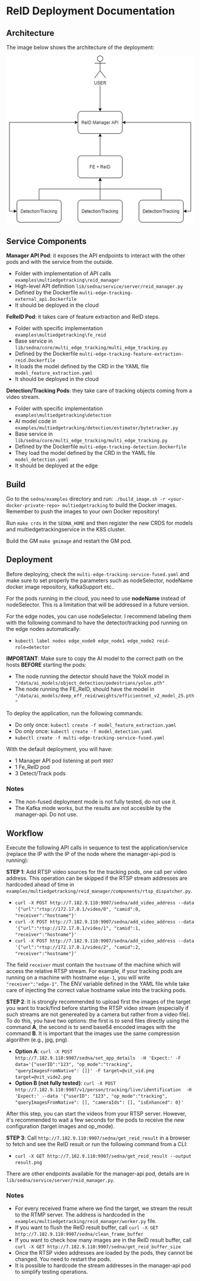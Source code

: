 # ReID Deployment Documentation

## Architecture

The image below shows the architecture of the deployment:

![image info](./arch.png)

## Service Components

**Manager API Pod**: it exposes the API endpoints to interact with the other pods and with the service from the outside.

- Folder with implementation of API calls `examples\multiedgetracking\reid_manager`
- High-level API definition `lib/sedna/service/server/reid_manager.py`
- Defined by the Dockerfile `multi-edge-tracking-external_api.Dockerfile`
- It should be deployed in the cloud

**FeReID Pod**: it takes care of feature extraction and ReID steps.

- Folder with specific implementation `examples\multiedgetracking\fe_reid`
- Base service in `lib/sedna/core/multi_edge_tracking/multi_edge_tracking.py`
- Defined by the Dockerfile `multi-edge-tracking-feature-extraction-reid.Dockerfile`
- It loads the model defined by the CRD in the YAML file `model_feature_extraction.yaml`
- It should be deployed in the cloud

**Detection/Tracking Pods**: they take care of tracking objects coming from a video stream.

- Folder with specific implementation `examples\multiedgetracking\detection`
- AI model code in `examples/multiedgetracking/detection/estimator/bytetracker.py`
- Base service in `lib/sedna/core/multi_edge_tracking/multi_edge_tracking.py`
- Defined by the Dockerfile `multi-edge-tracking-detection.Dockerfile`
- They load the model defined by the CRD in the YAML file `model_detection.yaml`
- It should be deployed at the edge

## Build

Go to the `sedna/examples` directory and run: `./build_image.sh -r <your-docker-private-repo> multiedgetracking` to build the Docker images. Remember to push the images to your own Docker repository!

Run `make crds` in the `SEDNA_HOME` and then register the new CRDS for models and multiedgetrackingservice in the K8S cluster.

Build the GM `make gmimage` and restart the GM pod.

## Deployment

Before deploying, check the `multi-edge-tracking-service-fused.yaml` and make sure to set properly the parameters such as nodeSelector, nodeName docker image repository, kafkaSupport etc..

For the pods running in the cloud, you need to use **nodeName** instead of nodeSelector. This is a limitation that will be addressed in a future version.

For the edge nodes, you can use nodeSelector. I recommend labeling them with the following command to have the detector/tracking pod running on the edge nodes automatically:

- `kubectl label nodes edge_node0 edge_node1 edge_node2 reid-role=detector`

**IMPORTANT**: Make sure to copy the AI model to the correct path on the hosts **BEFORE** starting the pods:

- The node running the detector should have the YoloX model in `"/data/ai_models/object_detection/pedestrians/yolox.pth"`
- The node running the FE_ReID, should have the model in `"/data/ai_models/deep_eff_reid/weights/efficientnet_v2_model_25.pth"`

To deploy the application, run the following commands:

- Do only once: `kubectl create -f model_feature_extraction.yaml`
- Do only once: `kubectl create -f model_detection.yaml`
- `kubectl create -f multi-edge-tracking-service-fused.yaml`

With the default deployment, you will have:

- 1 Manager API pod listening at port `9907`
- 1 Fe_ReID pod
- 3 Detect/Track pods

### Notes

- The non-fused deployment mode is not fully tested, do not use it.
- The Kafka mode works, but the results are not accesible by the manager-api. Do not use.

## Workflow

Execute the following API calls in sequence to test the application/service (replace the IP with the IP of the node where the manager-api-pod is running):

**STEP 1**: Add RTSP video sources for the tracking pods, one call per video address. This operation can be skipped if the RTSP stream addresses are hardcoded ahead of time in `examples/multiedgetracking/reid_manager/components/rtsp_dispatcher.py`.

- `curl -X POST http://7.182.9.110:9907/sedna/add_video_address --data '{"url":"rtsp://172.17.0.1/video/0", "camid":0, "receiver":"hostname"}'`
- `curl -X POST http://7.182.9.110:9907/sedna/add_video_address --data '{"url":"rtsp://172.17.0.1/video/1", "camid":1, "receiver":"hostname"}'`
- `curl -X POST http://7.182.9.110:9907/sedna/add_video_address --data '{"url":"rtsp://172.17.0.1/video/2", "camid":2, "receiver":"hostname"}'`

The field `receiver` must contain the `hostname` of the machine which will access the relative RTSP stream. For example, if your tracking pods are running on a machine with hostname `edge-1`, you will write `"receiver":"edge-1"`. The ENV variable defined in the YAML file while take care of injecting the correct value hostname value into the tracking pods.

**STEP 2**: It is strongly recommended to upload first the images of the target you want to track/find before starting the RTSP video stream (especially if such streams are not genereated by a camera but rather from a video file). To do this, you have two options: the first is to send files directly using the command **A**, the second is to send base64 encoded images with the command **B**. It is important that the images use the same compression algorithm (e.g., jpg, png).

- **Option A**: `curl -X POST http://7.182.9.110:9907/sedna/set_app_details  -H 'Expect:' -F data='{"userID":"123", "op_mode":"tracking", "queryImagesFromNative": []}' -F target=@vit_vid.png  target=@vit_vide2.png`
- **Option B (not fully tested)**: `curl -X POST http://7.182.9.110:9907/v1/person/tracking/live/identification  -H 'Expect:' --data '{"userID": "123", "op_mode":"tracking", "queryImagesFromNative": [], "cameraIds": [], "isEnhanced": 0}'`

After this step, you can start the videos from your RTSP server. However, it's recommended to wait a few seconds for the pods to receive the new configuration (target images and op_mode).

**STEP 3**: Call `http://7.182.9.110:9907/sedna/get_reid_result` in a browser to fetch and see the ReID result or run the following command from a CLI:

- `curl -X GET http://7.182.9.110:9907/sedna/get_reid_result --output result.png`

There are other endpoints available for the manager-api pod, details are in `lib/sedna/service/server/reid_manager.py`.

### Notes

- For every received frame where we find the target, we stream the result to the RTMP server. The address is hardcoded in the `examples/multiedgetracking/reid_manager/worker.py` file. 
- If you want to flush the ReID result buffer, call `curl -X GET http://7.182.9.110:9907/sedna/clean_frame_buffer`
- If you want to check how many images are in the ReID result buffer, call `curl -X GET http://7.182.9.110:9907/sedna/get_reid_buffer_size`
- Once the RTSP video addresses are loaded by the pods, they cannot be changed. You need to restart the pods.
- It is possible to hardcode the stream addresses in the manager-api pod to simplify testing operations.
